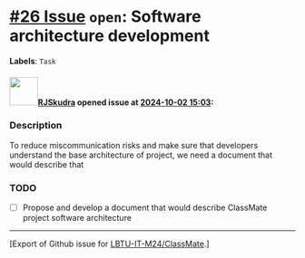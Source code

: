 # [\#26 Issue](https://github.com/LBTU-IT-M24/ClassMate/issues/26) `open`: Software architecture development

**Labels**: `Task`

#### <img src="https://avatars.githubusercontent.com/u/47944724?v=4" width="50">[RJSkudra](https://github.com/RJSkudra) opened issue at [2024-10-02 15:03](https://github.com/LBTU-IT-M24/ClassMate/issues/26):

### Description

To reduce miscommunication risks and make sure that developers
understand the base architecture of project, we need a document that
would describe that

### TODO

-   ☐ Propose and develop a document that would describe ClassMate
    project software architecture

------------------------------------------------------------------------

\[Export of Github issue for
[LBTU-IT-M24/ClassMate](https://github.com/LBTU-IT-M24/ClassMate).\]
